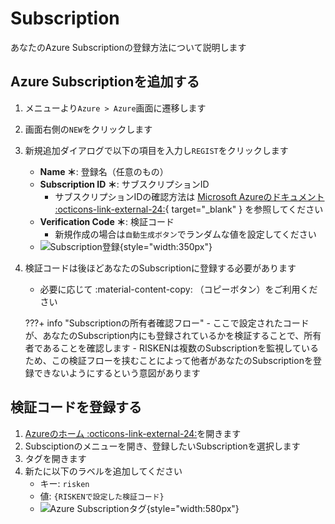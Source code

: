 # Subscription

あなたのAzure Subscriptionの登録方法について説明します

## Azure Subscriptionを追加する

1. メニューより`Azure > Azure`画面に遷移します
2. 画面右側の`NEW`をクリックします
3. 新規追加ダイアログで以下の項目を入力し`REGIST`をクリックします
    - **Name ＊**: 登録名（任意のもの）
    - **Subscription ID ＊**: サブスクリプションID
        - サブスクリプションIDの確認方法は [Microsoft Azureのドキュメント :octicons-link-external-24:](https://learn.microsoft.com/ja-jp/azure/azure-portal/get-subscription-tenant-id){ target="_blank" } を参照してください
    - **Verification Code ＊**: 検証コード
        - 新規作成の場合は`自動生成ボタン`でランダムな値を設定してください
    - ![Subscription登録](/img/azure/role_allocation.png){style="width:350px"}

4. 検証コードは後ほどあなたのSubscriptionに登録する必要があります
    - 必要に応じて :material-content-copy: （コピーボタン）をご利用ください

    ???+ info "Subscriptionの所有者確認フロー"
        - ここで設定されたコードが、あなたのSubscription内にも登録されているかを検証することで、所有者であることを確認します
        - RISKENは複数のSubscriptionを監視しているため、この検証フローを挟むことによって他者があなたのSubscriptionを登録できないようにするという意図があります


## 検証コードを登録する

1. [Azureのホーム :octicons-link-external-24:](https://portal.azure.com/#home)を開きます
2. Subsciptionのメニューを開き、登録したいSubscriptionを選択します
3. タグを開きます
4. 新たに以下のラベルを追加してください
    - キー: `risken`
    - 値: `{RISKENで設定した検証コード}`
    - ![Azure Subscriptionタグ](/img/azure/subscription_tag.png){style="width:580px"}
